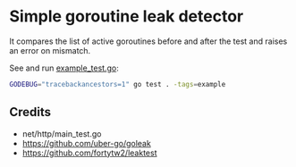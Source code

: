 # Simple goroutine leak detector

It compares the list of active goroutines before and after the test and raises an error on mismatch.

See and run [example_test.go](example_test.go):

```sh
GODEBUG="tracebackancestors=1" go test . -tags=example
```

## Credits

* net/http/main_test.go
* https://github.com/uber-go/goleak
* https://github.com/fortytw2/leaktest
